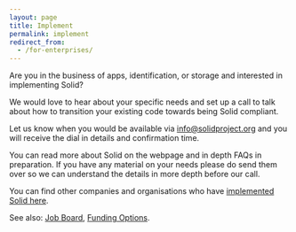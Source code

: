 ```yaml
---
layout: page
title: Implement
permalink: implement
redirect_from:
  - /for-enterprises/
---
```


Are you in the business of apps, identification, or storage and interested in implementing Solid?

We would love to hear about your specific needs and set up a call to talk about how to transition your existing code towards being Solid compliant.

Let us know when you would be available via [info@solidproject.org](mailto:info@solidproject.org) and you will receive the dial in details and confirmation time.

You can read more about Solid on the webpage and in depth FAQs in preparation. If you have any material on your needs please do send them over so we can understand the details in more depth before our call.

You can find other companies and organisations who have [implemented Solid here]({{site.baseUrl}}/users/get-a-pod).

See also: [Job Board]({{site.baseUrl}}/job-board), [Funding Options]({{site.baseUrl}}/funding).
